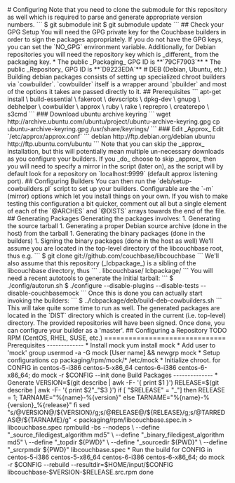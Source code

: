 <!-- vim: set noexpandtab: --!>
# Configuring

Note that you need to clone the submodule for this repository as well
which is required to parse and generate appropriate version numbers.

```
$ git submodule init
$ git submodule update
```

## Check your GPG Setup

You will need the GPG private key for the Couchbase builders in order to
sign the packages appropriately. If you do not have the GPG keys, you can set
the `NO_GPG` environment variable.


Additionally, for Debian repositories you will need the repository
key which is _different_ from the packaging key.



* The public _Packaging_ GPG ID is **`79CF7903`**
* The public _Repository_ GPG ID is **`D9223EDA`**


# DEB (Debian, Ubuntu, etc.)

Building debian packages consists of setting up specialized chroot builders
via `cowbuilder`. `cowbuilder` itself is a wrapper around `pbuilder` and most
of the options it takes are passed directly to it.

## Prerequisites

```
apt-get install \
	build-essential \
	fakeroot \
	devscripts \
	dpkg-dev \
	gnupg \
	debhelper \
	cowbuilder \
	approx \
	ruby \
	rake \
	reprepro \
	createrepo \
	s3cmd
```

### Download ubuntu archive keyring

```
wget http://archive.ubuntu.com/ubuntu/project/ubuntu-archive-keyring.gpg
cp ubuntu-archive-keyring.gpg /usr/share/keyrings/
```

### Edit _Approx_

Edit `/etc/approx/approx.conf`

```
debian      http://ftp.debian.org/debian
ubuntu      http://ftp.ubuntu.com/ubuntu
```

Note that you can skip the _approx_ installation, but this will potentially
mean multiple un-necessary downloads as you configure your builders.

If you _do_ choose to skip _approx_ then you will need to specify a mirror
in the script (later on), as the script will by default look for a repository
on `localhost:9999` (default approx listening port).

## Configuring Builders

You can then run the `deb/setup-cowbuilders.pl` script to set up your
builders. Configurable are the `-m` (mirror) options which let you
install things on your own.

If you wish to make testing this configuration a bit quicker, comment out
all but a single element of each of the `@ARCHES` and `@DISTS` arrays
towards the end of the file.

## Generating Packages

Generating the packages involves:

1. Generating the source tarball
1. Generating a proper Debian source archive (done in the host) from
   the tarball
1. Generating the binary packages (done in the builders)
1. Signing the binary packages (done in the host as well)


We'll assume you are located in the top-level directory
of the libcouchbase root, thus e.g.

```
$ git clone git://github.com/couchbase/libcouchbase
```

We'll also assume that this repository (_lcbpackage_) is a sibling
of the libcouchbase directory, thus

```
.
libcouchbase/
lcbpackage/
```


You will need a recent autotools to generate the initial tarball:

```
$ ./config/autorun.sh
$ ./configure --disable-plugins --disable-tests --disable-couchbasemock
```

Once this is done you can actually start invoking the builders:

```
$ ../lcbpackage/deb/build-deb-cowbuilders.sh
```

This will take quite some time to run as well.

The generated packages are located in the `DIST` directory which is
created in the current (i.e. top-level) directory. The provided repositories
will have been signed.

Once done, you can configure your builder as a 'master'.

## Configuring a Repository

TODO

RPM (CentOS, RHEL, SUSE, etc.)
==============================

Prerequisites
-------------


* Install mock

    yum install mock

* Add user to 'mock' group

    usermod -a -G mock [User name] && newgrp mock

* Setup configurations

    cp packaging/rpm/mock/* /etc/mock

* Initialize chroot.

    for CONFIG in centos-5-i386 centos-5-x86_64 centos-6-i386 centos-6-x86_64; do
        mock -r $CONFIG --init
    done

Build Packages
--------------

* Generate

    VERSION=$(git describe | awk -F- '{ print $1 }')
    RELEASE=$(git describe | awk -F- '{ print $2"_"$3 }')
    if [ "$RELEASE" = "_"]
    then
        RELEASE = 1;
        TARNAME="%{name}-%{version}"
    else
        TARNAME="%{name}-%{version}_%{release}"
    fi
    sed "s/@VERSION@/${VERSION}/g;s/@RELEASE@/${RELEASE}/g;s/@TARREDAS@/${TARNAME}/g" < packaging/rpm/libcouchbase.spec.in > libcouchbase.spec
    rpmbuild -bs --nodeps \
             --define "_source_filedigest_algorithm md5" \
             --define "_binary_filedigest_algorithm md5" \
             --define "_topdir ${PWD}" \
             --define "_sourcedir ${PWD}" \
             --define "_srcrpmdir ${PWD}" libcouchbase.spec

* Run the build

    for CONFIG in centos-5-i386 centos-5-x86_64 centos-6-i386 centos-6-x86_64; do
        mock -r $CONFIG --rebuild --resultdir=$HOME/input/$CONFIG libcouchbase-$VERSION-$RELEASE.src.rpm
    done
